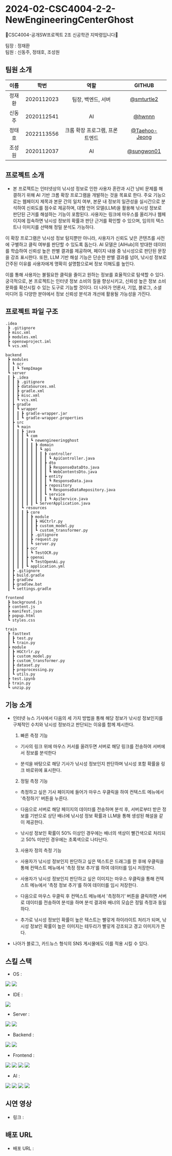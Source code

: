 # 2024-02-CSC4004-2-2-NewEngineeringCenterGhost
👻CSC4004-공개SW프로젝트 2조 신공학관 지박령입니다👻

팀장 : 정재환<br>
팀원 : 신동주, 정태호, 조성원

## 팀원 소개
| 이름 | 학번 | 역할 | GITHUB |
| :---: | :---: | :---: | :---: |
| 정재환 | 2020112023 | 팀장, 백엔드, 서버 | [@smturtle2](https://github.com/smturtle2) |
| 신동주 | 2020112541 | AI | [@hwnnn](https://github.com/hwnnn) |
| 정태호 | 2022113556 | 크롬 확장 프로그램, 프론트엔드 | [@Taehoo-Jeong](https://github.com/Taehoo-Jeong) |
| 조성원 | 2020112037 | AI | [@sungwon01](https://github.com/sungwon01) |

## 프로젝트 소개
- 본 프로젝트는 인터넷상의 낚시성 정보로 인한 사용자 혼란과 시간 낭비 문제를 해결하기 위해 AI 기반 크롬 확장 프로그램을 개발하는 것을 목표로 한다. 주요 기능으로는 웹페이지 제목과 본문 간의 일치 여부, 본문 내 정보의 일관성을 실시간으로 분석하여 신뢰도를 점수로 제공하며, 대형 언어 모델(LLM)을 활용해 낚시성 정보로 판단된 근거를 해설하는 기능이 포함된다. 사용자는 링크에 마우스를 올리거나 웹페이지에 접속하면 낚시성 정보의 확률과 판단 근거를 확인할 수 있으며, 임의의 텍스트나 이미지를 선택해 정밀 분석도 가능하다.

이 확장 프로그램은 낚시성 정보 탐지뿐만 아니라, 사용자가 신뢰도 낮은 콘텐츠를 사전에 구별하고 클릭 여부를 판단할 수 있도록 돕는다. AI 모델은 [AIHub]의 방대한 데이터를 학습하여 신뢰성 높은 판별 결과를 제공하며, 페이지 내용 중 낚시성으로 판단된 문장을 강조 표시한다. 또한, LLM 기반 해설 기능은 단순한 판별 결과를 넘어, 낚시성 정보로 간주된 이유를 사용자에게 명확히 설명함으로써 정보 이해도를 높인다.

이를 통해 사용자는 불필요한 클릭을 줄이고 원하는 정보를 효율적으로 탐색할 수 있다. 궁극적으로, 본 프로젝트는 인터넷 정보 소비의 질을 향상시키고, 신뢰성 높은 정보 소비 문화를 확산시킬 수 있는 도구로 기능할 것이다. 더 나아가 언론사, 기업, 블로그, 소셜 미디어 등 다양한 분야에서 정보 신뢰성 분석과 개선에 활용될 가능성을 가진다.

## 프로젝트 파일 구조
```
.idea
 ┣ .gitignore
 ┣ misc.xml
 ┣ modules.xml
 ┣ openswproject.iml
 ┗ vcs.xml
```

```
backend
 ┣ modules
 ┃ ┗ ocr
 ┃ ┃ ┗ TempImage
 ┗ server
 ┃ ┣ .idea
 ┃ ┃ ┣ .gitignore
 ┃ ┃ ┣ dataSources.xml
 ┃ ┃ ┣ gradle.xml
 ┃ ┃ ┣ misc.xml
 ┃ ┃ ┗ vcs.xml
 ┃ ┣ gradle
 ┃ ┃ ┗ wrapper
 ┃ ┃ ┃ ┣ gradle-wrapper.jar
 ┃ ┃ ┃ ┗ gradle-wrapper.properties
 ┃ ┣ src
 ┃ ┃ ┗ main
 ┃ ┃ ┃ ┣ java
 ┃ ┃ ┃ ┃ ┗ com
 ┃ ┃ ┃ ┃ ┃ ┗ newengineeringghost
 ┃ ┃ ┃ ┃ ┃ ┃ ┣ domain
 ┃ ┃ ┃ ┃ ┃ ┃ ┃ ┗ api
 ┃ ┃ ┃ ┃ ┃ ┃ ┃ ┃ ┣ controller
 ┃ ┃ ┃ ┃ ┃ ┃ ┃ ┃ ┃ ┗ ApiController.java
 ┃ ┃ ┃ ┃ ┃ ┃ ┃ ┃ ┣ dto
 ┃ ┃ ┃ ┃ ┃ ┃ ┃ ┃ ┃ ┣ ResponseDataDto.java
 ┃ ┃ ┃ ┃ ┃ ┃ ┃ ┃ ┃ ┗ WebContentsDto.java
 ┃ ┃ ┃ ┃ ┃ ┃ ┃ ┃ ┣ entity
 ┃ ┃ ┃ ┃ ┃ ┃ ┃ ┃ ┃ ┗ ResponseData.java
 ┃ ┃ ┃ ┃ ┃ ┃ ┃ ┃ ┣ repository
 ┃ ┃ ┃ ┃ ┃ ┃ ┃ ┃ ┃ ┗ ResponseDataRepository.java
 ┃ ┃ ┃ ┃ ┃ ┃ ┃ ┃ ┗ service
 ┃ ┃ ┃ ┃ ┃ ┃ ┃ ┃ ┃ ┗ ApiService.java
 ┃ ┃ ┃ ┃ ┃ ┃ ┗ ServerApplication.java
 ┃ ┃ ┃ ┗ resources
 ┃ ┃ ┃ ┃ ┣ core
 ┃ ┃ ┃ ┃ ┃ ┣ module
 ┃ ┃ ┃ ┃ ┃ ┃ ┣ HGCtrlr.py
 ┃ ┃ ┃ ┃ ┃ ┃ ┣ custom_model.py
 ┃ ┃ ┃ ┃ ┃ ┃ ┗ custom_transformer.py
 ┃ ┃ ┃ ┃ ┃ ┣ .gitignore
 ┃ ┃ ┃ ┃ ┃ ┣ request.py
 ┃ ┃ ┃ ┃ ┃ ┗ server.py
 ┃ ┃ ┃ ┃ ┣ ocr
 ┃ ┃ ┃ ┃ ┃ ┗ TestOCR.py
 ┃ ┃ ┃ ┃ ┣ openai
 ┃ ┃ ┃ ┃ ┃ ┗ TestOpenAi.py
 ┃ ┃ ┃ ┃ ┗ application.yml
 ┃ ┣ .gitignore
 ┃ ┣ build.gradle
 ┃ ┣ gradlew
 ┃ ┣ gradlew.bat
 ┃ ┗ settings.gradle
```

```
frontend
 ┣ background.js
 ┣ content.js
 ┣ manifest.json
 ┣ popup.html
 ┗ styles.css
```

```
train
 ┣ fasttext
 ┃ ┣ test.py
 ┃ ┗ train.py
 ┣ module
 ┃ ┣ HGCtrlr.py
 ┃ ┣ custom_model.py
 ┃ ┣ custom_transformer.py
 ┃ ┣ dataset.py
 ┃ ┣ preprocessing.py
 ┃ ┗ utils.py
 ┣ test.ipynb
 ┣ train.py
 ┗ unzip.py
```

## 기능 소개
- 인터넷 뉴스 기사에서 다음의 세 가지 방법을 통해 해당 정보가 낚시성 정보인지를 구체적인 수치와 낚시성 정보라고 판단되는 이유를 함께 제시한다.
  1. 빠른 측정 기능
    - 기사의 링크 위에 마우스 커서를 올려두면 서버로 해당 링크를 전송하여 서버에서 정보를 분석한다

    - 분석을 바탕으로 해당 기사가 낚시성 정보인지 판단하며 낚시성 포함 확률을 링크 바로위에 표시한다.


  2. 정밀 측정 기능
    - 측정하고 싶은 기사 페이지에 들어가 마우스 우클릭을 하여 컨텍스트 메뉴에서 '측정하기' 버튼을 누른다. 

    - 다음으로 서버로 해당 페이지의 데이터를 전송하며 분석 후, 서버로부터 받은 정보를 기반으로 상단 배너에 낚시성 정보 확률과 LLM을 통해 생성된 해설을 같이 제공한다.

    - 낚시성 정보인 확률이 50% 이상인 경우에는 배너의 색상이 빨간색으로 처리되고 50% 미만인 경우에는 초록색으로 나타난다.


  3. 사용자 정의 측정 기능
    - 사용자가 낚시성 정보인지 판단하고 싶은 텍스트은 드래그를 한 후에 우클릭을 통해 컨텍스트 메뉴에서 '측정 정보 추가'를 하여 데이터를 임시 저장한다.

    - 사용자가 낚시성 정보인지 판단하고 싶은 이미지는 마우스 우클릭을 통해 컨텍스트 메뉴에서 '측정 정보 추가'를 하여 데이터를 임시 저장한다.

    - 다음으로 마우스 우클릭 후 컨텍스트 메뉴에서 '측정하기' 버튼을 클릭하면 서버로 데이터를 전송하여 분석을 하며 분석 결과와 배너의 모습은 정밀 측정과 동일하다.

    - 추가로 낚시성 정보인 확률이 높은 텍스트는 빨갛게 하이라이트 처리가 되며, 낚시성 정보인 확률이 높은 이미지는 테두리가 빨갛게 강조되고 경고 이미지가 뜬다.

- 나아가 블로그, 카드뉴스 형식의 SNS 게시물에도 이를 적용 시킬 수 있다.

## 스킬 스택
- OS : 
<img src="https://img.shields.io/badge/Linux-FCC624?style=flat-square&logo=Linux&logoColor=white">
<img src="https://img.shields.io/badge/Ubuntu-E95420?style=flat-square&logo=Ubuntu&logoColor=white">

- IDE : 
<img src="https://img.shields.io/badge/Visual Studio Code-007ACC?style=flat-square&logo=Visual Studio Code&logoColor=white">

- Server :
<img src="https://img.shields.io/badge/MongoDB-47A248?style=flat-square&logo=MongoDB&logoColor=white">
<img src="https://img.shields.io/badge/Selenium-43B02A?style=flat-square&logo=Selenium&logoColor=white">

- Backend : 
<img src="https://img.shields.io/badge/Spring Boot-6DB33F?style=flat-square&logo=Spring Boot&logoColor=white">
<img src="https://img.shields.io/badge/Gradle-02303A?style=flat-square&logo=Gradle&logoColor=white">

- Frontend : 
<img src="https://img.shields.io/badge/JavaScript-F7DF1E?style=flat-square&logo=JavaScript&logoColor=white">
<img src="https://img.shields.io/badge/JSON-000000?style=flat-square&logo=JSON&logoColor=white">
<img src="https://img.shields.io/badge/HTML5-E34F26?style=flat-square&logo=HTML5&logoColor=white">
<img src="https://img.shields.io/badge/CSS3-1572B6?style=flat-square&logo=CSS3&logoColor=white">

- AI : 
<img src="https://img.shields.io/badge/Python-3776AB?style=flat-square&logo=Python&logoColor=white">
<img src="https://img.shields.io/badge/PyTorch-EE4C2C?style=flat-square&logo=PyTorch&logoColor=white">
<img src="https://img.shields.io/badge/OpenAI-412991?style=flat-square&logo=OpenAI&logoColor=white">
<img src="https://img.shields.io/badge/OpenCV-5C3EE8?style=flat-square&logo=OpenCV&logoColor=white">

## 시연 영상
- 링크 : 

## 배포 URL
- 배포 URL : 